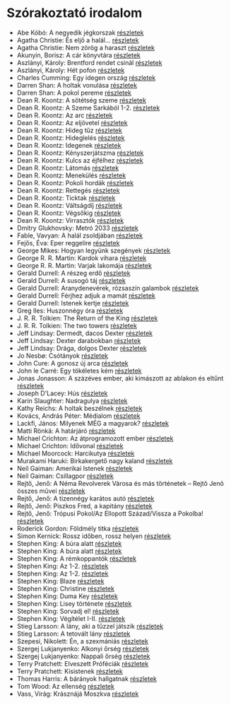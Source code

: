 # Szórakoztató irodalom

- Abe Kóbó: A negyedik jégkorszak [részletek](_details/Abe%20K%C3%B3b%C3%B3.md#id_948)
- Agatha Christie: És eljő a halál… [részletek](_details/Agatha%20Christie.md#id_312)
- Agatha Christie: Nem zörög a haraszt [részletek](_details/Agatha%20Christie.md#id_311)
- Akunyin, Borisz: A cár könyvtára [részletek](_details/Akunyin%2C%20Borisz.md#id_1108)
- Aszlányi, Károly: Brentford rendet csinál [részletek](_details/Aszl%C3%A1nyi%2C%20K%C3%A1roly.md#id_854)
- Aszlányi, Károly: Hét pofon [részletek](_details/Aszl%C3%A1nyi%2C%20K%C3%A1roly.md#id_850)
- Charles Cumming: Egy idegen ország [részletek](_details/Charles%20Cumming.md#id_967)
- Darren Shan: A holtak vonulása [részletek](_details/Darren%20Shan.md#id_277)
- Darren Shan: A pokol pereme [részletek](_details/Darren%20Shan.md#id_278)
- Dean R. Koontz: A sötétség szeme [részletek](_details/Dean%20R.%20Koontz.md#id_1100)
- Dean R. Koontz: A Szeme Sarkából 1-2. [részletek](_details/Dean%20R.%20Koontz.md#id_1099)
- Dean R. Koontz: Az arc [részletek](_details/Dean%20R.%20Koontz.md#id_1093)
- Dean R. Koontz: Az eljövetel [részletek](_details/Dean%20R.%20Koontz.md#id_1091)
- Dean R. Koontz: Hideg tűz [részletek](_details/Dean%20R.%20Koontz.md#id_1089)
- Dean R. Koontz: Hideglelés [részletek](_details/Dean%20R.%20Koontz.md#id_1085)
- Dean R. Koontz: Idegenek [részletek](_details/Dean%20R.%20Koontz.md#id_1086)
- Dean R. Koontz: Kényszerjátszma [részletek](_details/Dean%20R.%20Koontz.md#id_1084)
- Dean R. Koontz: Kulcs az éjfélhez [részletek](_details/Dean%20R.%20Koontz.md#id_1082)
- Dean R. Koontz: Látomás [részletek](_details/Dean%20R.%20Koontz.md#id_1081)
- Dean R. Koontz: Menekülés [részletek](_details/Dean%20R.%20Koontz.md#id_1080)
- Dean R. Koontz: Pokoli hordák [részletek](_details/Dean%20R.%20Koontz.md#id_1077)
- Dean R. Koontz: Rettegés [részletek](_details/Dean%20R.%20Koontz.md#id_1076)
- Dean R. Koontz: Ticktak [részletek](_details/Dean%20R.%20Koontz.md#id_1073)
- Dean R. Koontz: Váltságdíj [részletek](_details/Dean%20R.%20Koontz.md#id_1072)
- Dean R. Koontz: Végsőkig [részletek](_details/Dean%20R.%20Koontz.md#id_1071)
- Dean R. Koontz: Virrasztók [részletek](_details/Dean%20R.%20Koontz.md#id_1070)
- Dmitry Glukhovsky: Metró 2033 [részletek](_details/Dmitry%20Glukhovsky.md#id_482)
- Fable, Vavyan: A halál zsoldjában [részletek](_details/Fable%2C%20Vavyan.md#id_701)
- Fejős, Éva: Eper reggelire [részletek](_details/Fej%C5%91s%2C%20%C3%89va.md#id_17)
- George Mikes: Hogyan legyünk szegények [részletek](_details/George%20Mikes.md#id_985)
- George R. R. Martin: Kardok vihara [részletek](_details/George%20R.%20R.%20Martin.md#id_424)
- George R. R. Martin: Varjak lakomája [részletek](_details/George%20R.%20R.%20Martin.md#id_419)
- Gerald Durrell: A részeg erdő [részletek](_details/Gerald%20Durrell.md#id_878)
- Gerald Durrell: A susogó táj [részletek](_details/Gerald%20Durrell.md#id_871)
- Gerald Durrell: Aranydenevérek, rózsaszín galambok [részletek](_details/Gerald%20Durrell.md#id_875)
- Gerald Durrell: Férjhez adjuk a mamát [részletek](_details/Gerald%20Durrell.md#id_872)
- Gerald Durrell: Istenek kertje [részletek](_details/Gerald%20Durrell.md#id_868)
- Greg Iles: Huszonnégy óra [részletek](_details/Greg%20Iles.md#id_780)
- J. R. R. Tolkien: The Return of the King [részletek](_details/J.%20R.%20R.%20Tolkien.md#id_14)
- J. R. R. Tolkien: The two towers [részletek](_details/J.%20R.%20R.%20Tolkien.md#id_13)
- Jeff Lindsay: Dermedt, dacos Dexter [részletek](_details/Jeff%20Lindsay.md#id_520)
- Jeff Lindsay: Dexter darabokban [részletek](_details/Jeff%20Lindsay.md#id_518)
- Jeff Lindsay: Drága, dolgos Dexter [részletek](_details/Jeff%20Lindsay.md#id_521)
- Jo Nesbø: Csótányok [részletek](_details/Jo%20Nesb%C3%B8.md#id_577)
- John Cure: A gonosz új arca [részletek](_details/John%20Cure.md#id_956)
- John le Carré: Egy tökéletes kém [részletek](_details/John%20le%20Carr%C3%A9.md#id_1000)
- Jonas Jonasson: A százéves ember, aki kimászott az ablakon és eltűnt [részletek](_details/Jonas%20Jonasson.md#id_383)
- Joseph D'Lacey: Hús [részletek](_details/Joseph%20D%27Lacey.md#id_524)
- Karin Slaughter: Nadragulya [részletek](_details/Karin%20Slaughter.md#id_788)
- Kathy Reichs: A holtak beszélnek [részletek](_details/Kathy%20Reichs.md#id_157)
- Kovács, András Péter: Médialom [részletek](_details/Kov%C3%A1cs%2C%20Andr%C3%A1s%20P%C3%A9ter.md#id_427)
- Lackfi, János: Milyenek MÉG a magyarok? [részletek](_details/Lackfi%2C%20J%C3%A1nos.md#id_935)
- Matti Rönkä: A határjáró [részletek](_details/Matti%20R%C3%B6nk%C3%A4.md#id_671)
- Michael Crichton: Az átprogramozott ember [részletek](_details/Michael%20Crichton.md#id_752)
- Michael Crichton: Idővonal [részletek](_details/Michael%20Crichton.md#id_754)
- Michael Moorcock: Harcikutya [részletek](_details/Michael%20Moorcock.md#id_525)
- Murakami Haruki: Birkakergető nagy kaland [részletek](_details/Murakami%20Haruki.md#id_526)
- Neil Gaiman: Amerikai Istenek [részletek](_details/Neil%20Gaiman.md#id_224)
- Neil Gaiman: Csillagpor [részletek](_details/Neil%20Gaiman.md#id_886)
- Rejtő, Jenő: A Néma Revolverek Városa és más történetek – Rejtõ Jenõ összes mûvei [részletek](_details/Rejt%C5%91%2C%20Jen%C5%91.md#id_823)
- Rejtő, Jenő: A tizennégy karátos autó [részletek](_details/Rejt%C5%91%2C%20Jen%C5%91.md#id_131)
- Rejtő, Jenő: Piszkos Fred, a kapitány [részletek](_details/Rejt%C5%91%2C%20Jen%C5%91.md#id_149)
- Rejtő, Jenő: Trópusi Pokol/Az Ellopott Század/Vissza a Pokolba! [részletek](_details/Rejt%C5%91%2C%20Jen%C5%91.md#id_155)
- Roderick Gordon: Földmély titka [részletek](_details/Roderick%20Gordon.md#id_974)
- Simon Kernick: Rossz időben, rossz helyen [részletek](_details/Simon%20Kernick.md#id_1006)
- Stephen King: A búra alatt [részletek](_details/Stephen%20King.md#id_556)
- Stephen King: A búra alatt [részletek](_details/Stephen%20King.md#id_557)
- Stephen King: A rémkoppantók [részletek](_details/Stephen%20King.md#id_535)
- Stephen King: Az 1-2. [részletek](_details/Stephen%20King.md#id_118)
- Stephen King: Az 1-2. [részletek](_details/Stephen%20King.md#id_119)
- Stephen King: Blaze [részletek](_details/Stephen%20King.md#id_550)
- Stephen King: Christine [részletek](_details/Stephen%20King.md#id_551)
- Stephen King: Duma Key [részletek](_details/Stephen%20King.md#id_554)
- Stephen King: Lisey története [részletek](_details/Stephen%20King.md#id_546)
- Stephen King: Sorvadj el! [részletek](_details/Stephen%20King.md#id_469)
- Stephen King: Végítélet I-II. [részletek](_details/Stephen%20King.md#id_553)
- Stieg Larsson: A lány, aki a tűzzel játszik [részletek](_details/Stieg%20Larsson.md#id_26)
- Stieg Larsson: A tetovált lány [részletek](_details/Stieg%20Larsson.md#id_29)
- Szepesi, Nikolett: Én, a szexmániás [részletek](_details/Szepesi%2C%20Nikolett.md#id_661)
- Szergej Lukjanyenko: Alkonyi őrség [részletek](_details/Szergej%20Lukjanyenko.md#id_462)
- Szergej Lukjanyenko: Nappali őrség [részletek](_details/Szergej%20Lukjanyenko.md#id_459)
- Terry Pratchett: Elveszett Próféciák [részletek](_details/Terry%20Pratchett.md#id_896)
- Terry Pratchett: Kisistenek [részletek](_details/Terry%20Pratchett.md#id_761)
- Thomas Harris: A bárányok hallgatnak [részletek](_details/Thomas%20Harris.md#id_1032)
- Tom Wood: Az ellenség [részletek](_details/Tom%20Wood.md#id_1011)
- Vass, Virág: Krásznájá Moszkva [részletek](_details/Vass%2C%20Vir%C3%A1g.md#id_306)